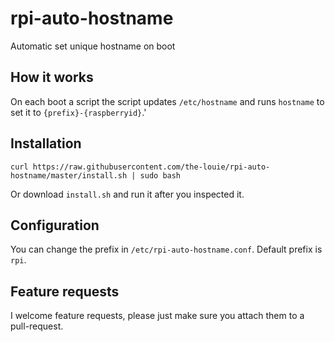 # rpi-auto-hostname
Automatic set unique hostname on boot

## How it works
On each boot a script the script updates `/etc/hostname` and runs `hostname` to
set it to `{prefix}-{raspberryid}`.'

## Installation
```
curl https://raw.githubusercontent.com/the-louie/rpi-auto-hostname/master/install.sh | sudo bash
```
Or download `install.sh` and run it after you inspected it.

## Configuration
You can change the prefix in `/etc/rpi-auto-hostname.conf`. Default prefix is `rpi`.

## Feature requests
I welcome feature requests, please just make sure you attach them to a pull-request.
